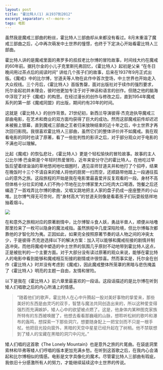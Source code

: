 ```yaml
---
layout: post
title: "霍比特人(1) 从1937到2012"
excerpt_separator: <!--more-->
tags: 电影
---
```

虽然我是魔戒三部曲的粉丝，霍比特人三部曲却从来都没有看过。8月末重温了魔戒三部曲之后，心中再次萌发中土世界的憧憬，也终于下定决心开始看霍比特人三部曲。  

<!--more-->

霍比特人讲的是魔戒里面的弗罗多的叔叔老比尔博的冒险故事，时间线大约在魔戒的60年前。据托尔金的小儿子克里斯托弗回忆，《霍比特人》起初是父亲 “在冬日晚间用过茶点后的阅读时间” 讲给几个孩子们的故事，后来在1937年9月正式出版。《魔戒》中的比尔博，甘道夫等人物在此作中首次登场，中土世界也开始走入大众视线。三个月后，《霍比特人》首版售罄，面对出版社对于续作的强烈要求，托尔金起初并未理会，彼时他更加专注于对于神话和语言的创作。但随之他的脑海中浮现了对于《魔戒》的构思。在经过漫长的创作与修改之后，直到1954年魔戒系列的第一部《魔戒同盟》的出版，期间约有20年的时间。  

这就是《霍比特人》的创作背景。21世纪初，新西兰导演彼得·杰克逊执导魔戒三部曲电影，在艺术和商业的双方面均获得了巨大的成功。然而这部魔戒前传却迟迟未被搬上银幕，直到魔戒三部曲之王者归来放映结束的近十年之后，中土世界才再次回归影院。我很喜欢霍比特人三部曲，虽然它们的整体评价并不如魔戒。我在观看电影的同时也读了原著，看了一些批判性的影评之后，对于部分观众对于电影的不满也可以理解。  

比起《魔戒》的恢弘悲壮，《霍比特人》更是个轻松愉快的冒险故事。故事的主人公比尔博·巴金斯是个年轻时热爱冒险，近年来安分守己的霍比特人。在他吃过早饭后望着绿油油的草地悠闲地吐烟圈时，遇见巫师甘道夫并和他打了个招呼，结果在晚饭时十三个不请自来的矮人将他的厨房一扫而空，还顺路带他踏上一段通往孤山的意外之旅。这段旅程的开始是我在电影里最喜爱并反复观看的一段。身材不高但体格十分壮实的矮人们不拘小节地在比尔博家里大口吃肉大口喝酒，饱餐之后还编造了一首戏弄比尔博的歌曲，又唱又跳地把主人家的盘子扔成一座座整齐的小山堆。比尔博气得无可奈何，而“身材高大”的甘道夫则像是看着孩子们玩耍般慈祥地抽着烟斗。

<a href="https://lh3.googleusercontent.com/FXVRRxEpEbAfEzdBMVEzHSJ1XBaUT1lRFYcwCZWTj8HETDqN-_ojnGziTuSnrdvJiTW_ojaD7R3uCtPBIa-M5bkd61325sbljjTq7c9zjf1poRiB9QiWUEagEcdMjgMiZA-3M_ZGE_8=w2400?source=screenshot.guru"> <img src="https://lh3.googleusercontent.com/FXVRRxEpEbAfEzdBMVEzHSJ1XBaUT1lRFYcwCZWTj8HETDqN-_ojnGziTuSnrdvJiTW_ojaD7R3uCtPBIa-M5bkd61325sbljjTq7c9zjf1poRiB9QiWUEagEcdMjgMiZA-3M_ZGE_8=w600-h315-p-k" /> </a>

在和意外之旅相对应的原著剧情中，比尔博智斗食人妖，勇战半兽人，顺便从咕噜那里捡来了一枚可以隐身的魔法戒指。虽然旅程中几度深陷险境，但比尔博每次都靠他的才智化险为夷。正因如此，如果完全按照原著节奏的话人物之间的冲突太少，于是彼得·杰克逊选择以下的解决方案：加入可以能够和魔戒衔接的剧情并制造冲突。而他将魔戒中塑造的中土世界的氛围几乎原封不动地带到霍比特人这点，正是被批判的一个主要方面。对于大部分没有读过原著的观众来说，能够在霍比特人的电影中看到能够和魔戒相互衔接的剧情或许很惊喜。然而事实是，托尔金在创作《霍比特人》时并没有考虑到《魔戒》，因此魔戒整体所笼罩的黑暗与悲伤掩盖了《霍比特人》明亮的主题ー自由，友情和冒险。  


以下是我在《霍比特人》前六章里最喜欢的一段话。这段话描述的是比尔博在听到矮人们唱歌之后的内心所涌上的情感。
> ”随着他们的歌声，霍比特人在心中升腾起一股对美好事物的挚爱来，那些美好的东西是由灵巧的双手，智慧与魔法共同创造出来的，所以这种爱变得强烈而充满嫉妒，矮人心中的欲望被点燃了。这是，他身体内某种图克家族所特有的东西被唤醒了，他想去看看那巍峨的山脉，想聆听松树的歌吟和瀑布的轰鸣，想探索一下那些洞穴，想要随身配上一把宝剑而不只是一根手杖。他把目光投向窗外，黑暗的天空中星星已经升起在了树梢。他不禁联想到了矮人的宝藏在黑暗的洞穴中闪光。”

矮人们唱的这首歌《The Lonely Mountain》也是意外之旅的片尾曲。在袋底洞里索林和毕弗等矮人们哼唱的版本更加充满乡愁。在听到这首歌之后，在我内心会涌起和比尔博相似的情感。电影是文字具像化的魔术。尽管霍比特人三部曲有瑕疵，我依旧十分感激所有人的努力，才能继续延续这中土世界的传说。
